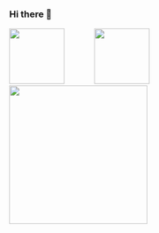 ### Hi there 👋

<!--
**ritish1082/ritish1082** is a ✨ _special_ ✨ repository because its `README.md` (this file) appears on your GitHub profile.

Here are some ideas to get you started:

- 🔭 I’m currently working on ...
- 🌱 I’m currently learning ...
- 👯 I’m looking to collaborate on ...
- 🤔 I’m looking for help with ...
- 💬 Ask me about ...
- 📫 How to reach me: ...
- 😄 Pronouns: ...
- ⚡ Fun fact: ...
-->

<!-- 
[![Top Langs](https://github-readme-stats.vercel.app/api/top-langs/?username=ritish1082)](https://github.com/ritish1082/github-readme-stats)   ![ritish1082's GitHub stats]() -->

<div>
  <img src ="https://github-readme-stats.vercel.app/api/top-langs/?username=ritish1082" style="width:100px;margin-right:50px;" >
  <img src ="https://github-readme-stats.vercel.app/api?username=ritish1082&count_private=true&show_icons=true&theme=radical" style="width:100px;">

<div>
 <img style="width: 250px;" src="https://www.holopin.io/_next/image?url=https%3A%2F%2Fassets.holopin.io%2FeyJidWNrZXQiOiJob2xvcGluLWFzc2V0cyIsImtleSI6ImFzc2V0cy9jbDhkOHVrb3MwMDk0MDlqbnVuaGRhcDd3IiwiZWRpdHMiOnsicm90YXRlIjpudWxsfX0%3D&w=1920&q=75" />
</div>



